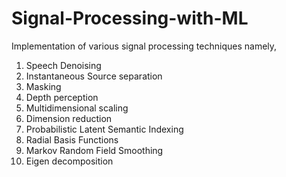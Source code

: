 # Signal-Processing-with-ML
Implementation of various signal processing techniques namely,
1. Speech Denoising
2. Instantaneous Source separation
3. Masking
4. Depth perception
5. Multidimensional scaling
6. Dimension reduction
7. Probabilistic Latent Semantic Indexing
8. Radial Basis Functions
9. Markov Random Field Smoothing
10. Eigen decomposition
